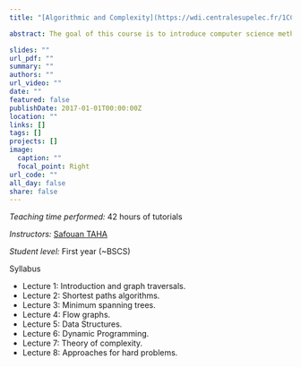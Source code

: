 ```yaml
---
title: "[Algorithmic and Complexity](https://wdi.centralesupelec.fr/1CC2000/)"

abstract: The goal of this course is to introduce computer science methods for engineering problem solving. It presents different problem families using theoretical models. It shows how to solve these problems using exact or approximation algorithms. We question the existence of a solution and we take great care to the quality of the computed solution. We study the complexity of the problems as well as the complexity of the resolution algorithms.

slides: ""
url_pdf: ""
summary: ""
authors: ""
url_video: ""
date: ""
featured: false
publishDate: 2017-01-01T00:00:00Z
location: ""
links: []
tags: []
projects: []
image:
  caption: ""
  focal_point: Right
url_code: ""
all_day: false
share: false
---
```


*Teaching time performed:* 42 hours of tutorials

*Instructors:* [Safouan TAHA](https://www.lri.fr/membre.php?mb=2034)

*Student level:* First year (~BSCS)

Syllabus

- Lecture 1: Introduction and graph traversals.
- Lecture 2: Shortest paths algorithms.
- Lecture 3: Minimum spanning trees.
- Lecture 4: Flow graphs.
- Lecture 5: Data Structures.
- Lecture 6: Dynamic Programming.
- Lecture 7: Theory of complexity.
- Lecture 8: Approaches for hard problems.
